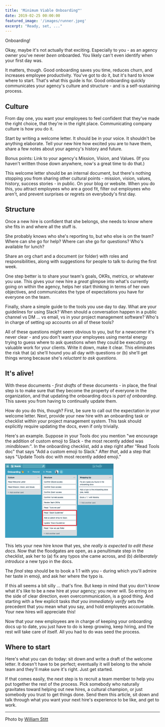 ```yaml
---
title: 'Minimum Viable Onboarding™'
date: 2019-02-25 00:00:00
featured_image: '/images/runner.jpeg'
excerpt: "Ready, set, ..."
---
```


Onboarding!

Okay, maybe it's not actually that exciting. Especially to you - as an agency owner you've never _been_ onboarded. You likely can't even identify when your first day was.

It matters, though. Good onboarding saves you time, reduces churn, and increases employee productivity. You've got to do it, but it's hard to know where to start. That's what this guide is for. Good onboarding quickly communicates your agency's culture and structure - and is a self-sustaining process.

## Culture

From day one, you want your employees to feel confident that they've made the right choice, that they're in the right place. Communicating company culture is how you do it.

Start by writing a welcome letter. It should be in your voice. It shouldn't be anything elaborate. Tell your new hire how excited you are to have them, share a few notes about your agency's history and future.

Bonus points: Link to your agency's Mission, Vision, and Values. (If you haven't written those down anywhere, now's a great time to do that.)

This welcome letter should be an internal document, but there's nothing stopping you from sharing other cultural points - mission, vision, values, history, success stories - in public. On your blog or website. When you do this, you attract employees who are a good fit, filter out employees who aren't, and prevent surprises or regrets on everybody's first day.

## Structure

Once a new hire is confident that she belongs, she needs to know where she fits in and where all the stuff is.

She probably knows who she's reporting to, but who else is on the team? Where can she go for help? Where can she go for questions? Who's available for lunch?

Share an org chart and a document (or folder) with roles and responsibilities, along with suggestions for people to talk to during the first week.

One step better is to share your team's goals, OKRs, metrics, or whatever you use. This gives your new hire a _great_ glimpse into what's currently going on within the agency, helps her start thinking in terms of her own objectives, and communicates the type of expectations you have for everyone on the team.

Finally, share a simple guide to the tools you use day to day. What are your guidelines for using Slack? When should a conversation happen in a public channel vs DM ... vs email, vs in your project management software? Who's in charge of setting up accounts on all of these tools?

All of these questions might seem obvious to you, but for a newcomer it's never clear - and you don't want your employees using mental energy trying to guess where to ask questions when they could be executing on valuable work for your clients. Write it down, make it clear. This eliminates the risk that (a) she'll hound you all day with questions or (b) she'll get things wrong because she's _reluctant to ask questions_.

## It's alive!

With these documents - _first drafts_ of these documents - in place, the final step is to make sure that they become the property of everyone in the organization, and that updating the onboarding docs is _part of onboarding_. This saves you from having to continually update them.

How do you do this, though? First, be sure to call out the expectation in your welcome letter. Next, provide your new hire with an onboarding task or checklist within your project management system. This task should explicitly require updating the docs, even if only trivially.

Here's an example. Suppose in your Tools doc you mention "we encourage the addition of custom emoji to Slack - the most recently added was :mindblown:". In the onboarding checklist, add a step right after "Read Tools doc" that says "Add a custom emoji to Slack." After _that_, add a step that says "Update Tools doc with most recently added emoji."

<img src="/images/onboarding-checklist.png" width="70%">

This lets your new hire know that yes, she _really is expected to edit these docs_. Now that the floodgates are open, as a penultimate step in the checklist, ask her to (a) fix any typos she came across, and (b) _deliberately introduce_ a new typo in the docs.

The _final_ step should be to book a 1:1 with you - during which you'll admire her taste in emoji, and ask her where the typo is.

If this all seems a bit silly ... that's fine. But keep in mind that you don't know what it's like to be a new hire at your agency; you never will. So erring on the side of clear direction, even overcommunication, is a good thing. And starting with a few explicit tasks _that you immediately verify_ sets the precedent that you mean what you say, and hold employees accountable. Your new hires will appreciate this!

Now that your new employees are in charge of keeping your onboarding docs up to date, you just have to do is keep growing, keep hiring, and the rest will take care of itself. All you had to do was seed the process.

## Where to start

Here's what you can do today: sit down and write a draft of the welcome letter. It doesn't have to be perfect; eventually it will belong to the whole team and they'll make sure it's right. Just get started.

If that comes easily, the next step is to recruit a team member to help you put together the rest of the process. Pick somebody who naturally gravitates toward helping out new hires, a cultural champion, or just somebody you trust to get things done. Send them this article, sit down and talk through what you want your next hire's experience to be like, and get to work.

---

Photo by [William Stitt](https://unsplash.com/photos/YadCgbsLHcE)
